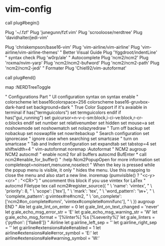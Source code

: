 # vim-config

call plug#begin()

Plug '~/.fzf'
Plug 'junegunn/fzf.vim'
Plug 'scrooloose/nerdtree'
Plug 'davidhalter/jedi-vim'



  Plug 'chriskempson/base16-vim'
  Plug 'vim-airline/vim-airline'
  Plug 'vim-airline/vim-airline-themes'
  " Better Visual Guide
  Plug 'Yggdroot/indentLine'
  " syntax check
  Plug 'w0rp/ale'
  " Autocomplete
  Plug 'ncm2/ncm2'
  Plug 'roxma/nvim-yarp'
  Plug 'ncm2/ncm2-bufword'
  Plug 'ncm2/ncm2-path'
  Plug 'ncm2/ncm2-jedi'
  " Formater
  Plug 'Chiel92/vim-autoformat'

call plug#end()

map <C-n> :NERDTreeToggle<CR>



" Configurations Part
" UI configuration
syntax on
syntax enable
" colorscheme
let base16colorspace=256
colorscheme base16-gruvbox-dark-hard
set background=dark
" True Color Support if it's avaiable in terminal
if has("termguicolors")
    set termguicolors
endif
if has("gui_running")
  set guicursor=n-v-c-sm:block,i-ci-ve:block,r-cr-o:blocks
endif
set number
set relativenumber
set hidden
set mouse=a
set noshowmode
set noshowmatch
set nolazyredraw
" Turn off backup
set nobackup
set noswapfile
set nowritebackup
" Search configuration
set ignorecase                    " ignore case when searching
set smartcase                     " turn on smartcase
" Tab and Indent configuration
set expandtab
set tabstop=4
set shiftwidth=4
" vim-autoformat
noremap <F3> :Autoformat<CR>
" NCM2
augroup NCM2
  autocmd!
  " enable ncm2 for all buffers
  autocmd BufEnter * call ncm2#enable_for_buffer()
  " :help Ncm2PopupOpen for more information
  set completeopt=noinsert,menuone,noselect
  " When the <Enter> key is pressed while the popup menu is visible, it only
  " hides the menu. Use this mapping to close the menu and also start a new line.
  inoremap <expr> <CR> (pumvisible() ? "\<c-y>\<cr>" : "\<CR>")
  " uncomment this block if you use vimtex for LaTex
  " autocmd Filetype tex call ncm2#register_source({
  "           \ 'name': 'vimtex',
  "           \ 'priority': 8,
  "           \ 'scope': ['tex'],
  "           \ 'mark': 'tex',
  "           \ 'word_pattern': '\w+',
  "           \ 'complete_pattern': g:vimtex#re#ncm2,
  "           \ 'on_complete': ['ncm2#on_complete#omni', 'vimtex#complete#omnifunc'],
  "           \ })
augroup END
" Ale
let g:ale_lint_on_enter = 0
let g:ale_lint_on_text_changed = 'never'
let g:ale_echo_msg_error_str = 'E'
let g:ale_echo_msg_warning_str = 'W'
let g:ale_echo_msg_format = '[%linter%] %s [%severity%]'
let g:ale_linters = {'python': ['flake8']}
" Airline
let g:airline_left_sep  = ''
let g:airline_right_sep = ''
let g:airline#extensions#ale#enabled = 1
let airline#extensions#ale#error_symbol = 'E:'
let airline#extensions#ale#warning_symbol = 'W:'
